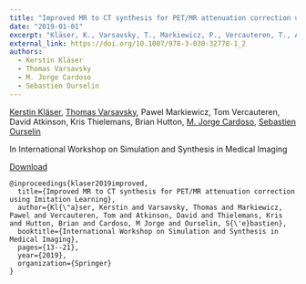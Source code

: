 ```yaml
---
title: "Improved MR to CT synthesis for PET/MR attenuation correction using Imitation Learning"
date: "2019-01-01"
excerpt: "Kläser, K., Varsavsky, T., Markiewicz, P., Vercauteren, T., Atkinson, D., Thielemans, K., Hutton, B., Cardoso, M.J. and Ourselin, S., 2019, October. In International Workshop on Simulation and Synthesis in Medical Imaging (pp. 13-21). Springer, Cham."
external_link: https://doi.org/10.1007/978-3-030-32778-1_2
authors:
  - Kerstin Kläser
  - Thomas Varsavsky
  - M. Jorge Cardoso
  - Sebastien Ourselin
---
```

[Kerstin Kläser](/people/kerstin_klaser), [Thomas Varsavsky](/people/thomas_varsavsky), Pawel Markiewicz, Tom Vercauteren, David Atkinson, Kris Thielemans, Brian Hutton, [M. Jorge Cardoso](/people/jorge_cardoso), [Sebastien Ourselin](/people/seb_ourselin)

In International Workshop on Simulation and Synthesis in Medical Imaging

<a href="{{page.external_link}}" target="_blank"> Download </a>

```
@inproceedings{klaser2019improved,
  title={Improved MR to CT synthesis for PET/MR attenuation correction using Imitation Learning},
  author={Kl{\"a}ser, Kerstin and Varsavsky, Thomas and Markiewicz, Pawel and Vercauteren, Tom and Atkinson, David and Thielemans, Kris and Hutton, Brian and Cardoso, M Jorge and Ourselin, S{\'e}bastien},
  booktitle={International Workshop on Simulation and Synthesis in Medical Imaging},
  pages={13--21},
  year={2019},
  organization={Springer}
}
```
